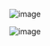 ![image](https://github.com/mateusvzo/rn-credit-card/assets/56977047/3f77c8f8-5d5f-458e-833c-dc754886660a)

![image](https://github.com/mateusvzo/rn-credit-card/assets/56977047/4c112016-c540-45ad-9584-a70707629a27)
